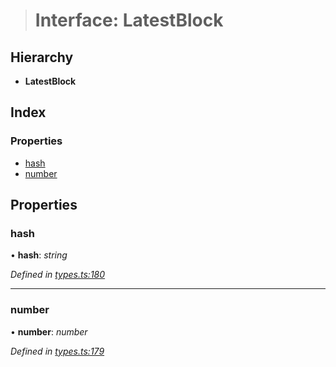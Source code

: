 > # Interface: LatestBlock

## Hierarchy

* **LatestBlock**

## Index

### Properties

* [hash](_types_.latestblock.md#hash)
* [number](_types_.latestblock.md#number)

## Properties

###  hash

• **hash**: *string*

*Defined in [types.ts:180](https://github.com/0xProject/0x-mesh/blob/01a8c7e/rpc/clients/typescript/src/types.ts#L180)*

___

###  number

• **number**: *number*

*Defined in [types.ts:179](https://github.com/0xProject/0x-mesh/blob/01a8c7e/rpc/clients/typescript/src/types.ts#L179)*
